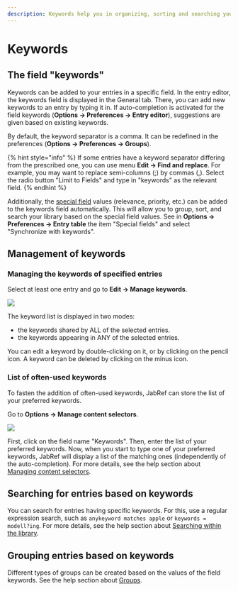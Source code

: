 ```yaml
---
description: Keywords help you in organizing, sorting and searching your entries.
---
```


# Keywords

## The field "keywords"

Keywords can be added to your entries in a specific field. In the entry editor, the keywords field is displayed in the General tab. There, you can add new keywords to an entry by typing it in. If auto-completion is activated for the field keywords (**Options → Preferences → Entry editor**), suggestions are given based on existing keywords.

By default, the keyword separator is a comma. It can be redefined in the preferences (**Options → Preferences → Groups**).

{% hint style="info" %}
If some entries have a keyword separator differing from the prescribed one, you can use menu **Edit → Find and replace**. For example, you may want to replace semi-columns (;) by commas (,). Select the radio button "Limit to Fields" and type in "keywords" as the relevant field.​​
{% endhint %}

Additionally, the [special field](specialfields.md) values (relevance, priority, etc.) can be added to the keywords field automatically. This will allow you to group, sort, and search your library based on the special field values. See in **Options → Preferences → Entry table** the item "Special fields" and select "Synchronize with keywords".

## Management of keywords

### Managing the keywords of specified entries

Select at least one entry and go to **Edit → Manage keywords**.

![](../.gitbook/assets/keywords-managekeywords-jabref5.2.png)

The keyword list is displayed in two modes:

* the keywords shared by ALL of the selected entries.
* the keywords appearing in ANY of the selected entries.

You can edit a keyword by double-clicking on it, or by clicking on the pencil icon. A keyword can be deleted by clicking on the minus icon.

### List of often-used keywords

To fasten the addition of often-used keywords, JabRef can store the list of your preferred keywords.

Go to **Options → Manage content selectors**.

![](../.gitbook/assets/managecontentselectors-jabref5.2.png)

First, click on the field name "Keywords". Then, enter the list of your preferred keywords. Now, when you start to type one of your preferred keywords, JabRef will display a list of the matching ones (independently of the auto-completion). For more details, see the help section about [Managing content selectors](../advanced/contentselector.md).

## Searching for entries based on keywords

You can search for entries having specific keywords. For this, use a regular expression search, such as `anykeyword matches apple` or `keywords = modell?ing`. For more details, see the help section about [Searching within the library](search.md).

## Grouping entries based on keywords

Different types of groups can be created based on the values of the field keywords. See the help section about [Groups](groups.md).
